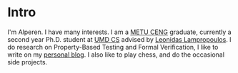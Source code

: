 
# Intro

I'm Alperen. I have many interests.
I am a [METU CENG](http://ceng.metu.edu.tr) graduate,
currently a second year Ph.D. student at [UMD CS](https://www.cs.umd.edu) advised by
[Leonidas Lampropoulos](https://lemonidas.github.io).
I do research on Property-Based Testing and Formal Verification,
I like to write on my [personal blog](https://alpkeles99.medium.com).
I also like to play chess, and do the occasional side projects.
